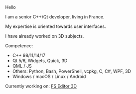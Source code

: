 Hello

I am a senior C++/Qt developer, living in France.

My expertise is oriented towards user interfaces.

I have already worked on 3D subjects.

Competence:
- C++ 98/11/14/17
- Qt 5/6, Widgets, Quick, 3D
- QML / JS
- Others: Python, Bash, PowerShell, vcpkg, C, C#, WPF, 3D
- Windows / macOS / Linux / Android

Currently working on: [FS Editor 3D](https://github.com/nelbok/FSEditor3D)